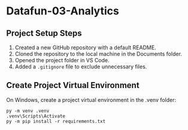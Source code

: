 # Datafun-03-Analytics

## Project Setup Steps
1. Created a new GitHub repository with a default README.
2. Cloned the repository to the local machine in the Documents folder.
3. Opened the project folder in VS Code.
4. Added a `.gitignore` file to exclude unnecessary files.

## Create Project Virtual Environment

On Windows, create a project virtual environment in the .venv folder:

```shell
py -m venv .venv
.venv\Scripts\Activate
py -m pip install -r requirements.txt
